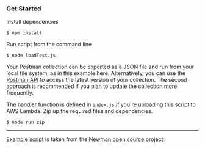 ### Get Started
Install dependencies

    $ npm install

Run script from the command line   

    $ node loadTest.js

Your Postman collection can be exported as a JSON file and run from your local file system, as in this example here. Alternatively, you can use the [Postman API](https://docs.api.getpostman.com/) to access the latest version of your collection. The second approach is recommended if you plan to update the collection more frequently.

The handler function is defined in `index.js` if you're uploading this script to AWS Lambda. Zip up the required files and dependencies.

    $ node run zip


---
[Example script](https://github.com/postmanlabs/newman/blob/develop/examples/parallel-collection-runs.js) is taken from the [Newman open source project](https://github.com/postmanlabs/newman).